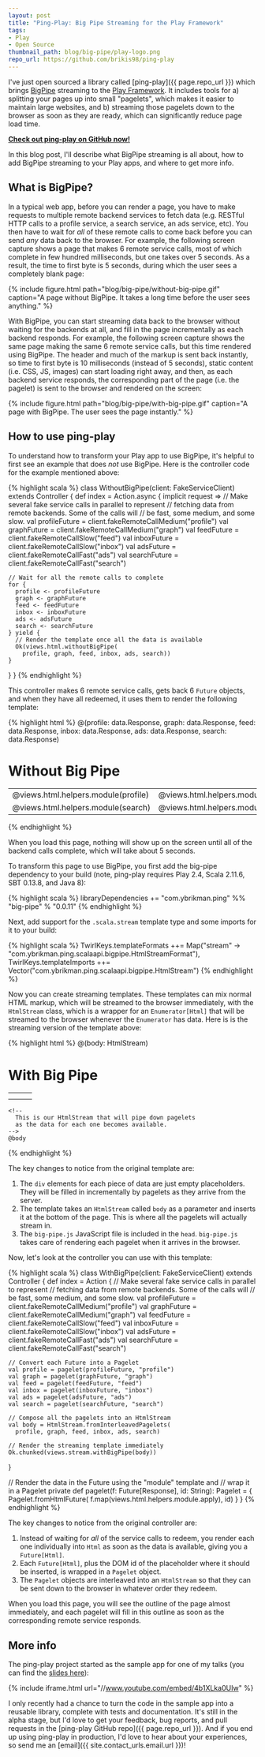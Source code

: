 ```yaml
---
layout: post
title: "Ping-Play: Big Pipe Streaming for the Play Framework"
tags:
- Play
- Open Source
thumbnail_path: blog/big-pipe/play-logo.png
repo_url: https://github.com/brikis98/ping-play
---  
```


I've just open sourced a library called [ping-play]({{ page.repo_url }})
which brings [BigPipe](https://www.facebook.com/note.php?note_id=389414033919)
streaming to the [Play Framework](http://playframework.com/). It includes tools 
for a) splitting your pages up into small "pagelets", which makes it easier to 
maintain large websites, and b) streaming those pagelets down to the browser as 
soon as they are ready, which can significantly reduce page load time.

<p class="center"><strong><a href="{{ page.repo_url }}">Check out ping-play on GitHub now!</a></strong></p>

In this blog post, I'll describe what BigPipe streaming is all about, how to 
add BigPipe streaming to your Play apps, and where to get more info. 

## What is BigPipe?

In a typical web app, before you can render a page, you have to make requests 
to multiple remote backend services to fetch data (e.g. RESTful HTTP calls to 
a profile service, a search service, an ads service, etc). You then have to 
wait for *all* of these remote calls to come back before you can send *any* 
data back to the browser. For example, the following screen capture shows a 
page that makes 6 remote service calls, most of which complete in few hundred 
milliseconds, but one takes over 5 seconds. As a result, the time to first byte 
is 5 seconds, during which the user sees a completely blank page:

{% include figure.html path="blog/big-pipe/without-big-pipe.gif" caption="A page without BigPipe. It takes a long time before the user sees anything." %}

With BigPipe, you can start streaming data back to the browser without waiting 
for the backends at all, and fill in the page incrementally as each backend 
responds. For example, the following screen capture shows the same page making 
the same 6 remote service calls, but this time rendered using BigPipe. The 
header and much of the markup is sent back instantly, so time to first byte is 
10 milliseconds (instead of 5 seconds), static content (i.e. CSS, JS, images) 
can start loading right away, and then, as each backend service responds, the 
corresponding part of the page (i.e. the pagelet) is sent to the browser and 
rendered on the screen:

{% include figure.html path="blog/big-pipe/with-big-pipe.gif" caption="A page with BigPipe. The user sees the page instantly." %}

## How to use ping-play

To understand how to transform your Play app to use BigPipe, it's helpful to 
first see an example that does *not* use BigPipe. Here is the controller code 
for the example mentioned above: 

{% highlight scala %}
class WithoutBigPipe(client: FakeServiceClient) extends Controller {
  def index = Action.async { implicit request =>
    // Make several fake service calls in parallel to represent 
    // fetching data from remote backends. Some of the calls will 
    // be fast, some medium, and some slow.
    val profileFuture = client.fakeRemoteCallMedium("profile")
    val graphFuture = client.fakeRemoteCallMedium("graph")
    val feedFuture = client.fakeRemoteCallSlow("feed")
    val inboxFuture = client.fakeRemoteCallSlow("inbox")
    val adsFuture = client.fakeRemoteCallFast("ads")
    val searchFuture = client.fakeRemoteCallFast("search")

    // Wait for all the remote calls to complete
    for {
      profile <- profileFuture
      graph <- graphFuture
      feed <- feedFuture
      inbox <- inboxFuture
      ads <- adsFuture
      search <- searchFuture
    } yield {
      // Render the template once all the data is available
      Ok(views.html.withoutBigPipe(
        profile, graph, feed, inbox, ads, search))
    }
  }
}
{% endhighlight %}

This controller makes 6 remote service calls, gets back 6 `Future` objects, and 
when they have all redeemed, it uses them to render the following template:

{% highlight html %}
@(profile: data.Response, graph: data.Response, feed: data.Response, 
  inbox: data.Response, ads: data.Response, search: data.Response)

<html>
  <head>
    <link rel="stylesheet" href="/assets/stylesheets/main.css">
  </head>
  <body>
    <h1>Without Big Pipe</h1>
    <table class="wrapper">
      <tr>
        <td><div id="profile">@views.html.helpers.module(profile)</div></td>
        <td><div id="ads">@views.html.helpers.module(ads)</div></td>
        <td><div id="feed">@views.html.helpers.module(feed)</div></td>
      </tr>
      <tr>
        <td><div id="search">@views.html.helpers.module(search)</div></td>
        <td><div id="inbox">@views.html.helpers.module(inbox)</div></td>
        <td><div id="graph">@views.html.helpers.module(graph)</div></td>
      </tr>
    </table>
  </body>
</html>
{% endhighlight %}

When you load this page, nothing will show up on the screen until all of the 
backend calls complete, which will take about 5 seconds.

To transform this page to use BigPipe, you first add the big-pipe dependency to 
your build (note, ping-play requires Play 2.4, Scala 2.11.6, SBT 0.13.8, and 
Java 8):

{% highlight scala %}
libraryDependencies += "com.ybrikman.ping" %% "big-pipe" % "0.0.11"
{% endhighlight %}

Next, add support for the `.scala.stream` template type and some imports for it 
to your build:

{% highlight scala %}
TwirlKeys.templateFormats ++= 
  Map("stream" -> "com.ybrikman.ping.scalaapi.bigpipe.HtmlStreamFormat"),
TwirlKeys.templateImports ++= 
  Vector("com.ybrikman.ping.scalaapi.bigpipe.HtmlStream")
{% endhighlight %}

Now you can create streaming templates. These templates can mix normal HTML 
markup, which will be streamed to the browser immediately, with the `HtmlStream` 
class, which is a wrapper for an `Enumerator[Html]` that will be streamed to the 
browser whenever the `Enumerator` has data. Here is is the streaming version of 
the template above:

{% highlight html %}
@(body: HtmlStream)

<html>
  <head>
    <link rel="stylesheet" href="/assets/stylesheets/main.css">
    <!-- Include the BigPipe JavaScript at the top of the page -->
    <script src="/assets/com/ybrikman/ping/big-pipe.js"></script>
  </head>
  <body>
    <h1>With Big Pipe</h1>
    <!-- 
     These divs are placeholders that will be filled in 
     incrementally as the data becomes available 
    -->
    <table class="wrapper">
      <tr>
        <td><div id="profile"></div></td>
        <td><div id="ads"></div></td>
        <td><div id="feed"></div></td>
      </tr>
      <tr>
        <td><div id="search"></div></td>
        <td><div id="inbox"></div></td>
        <td><div id="graph"></div></td>
      </tr>
    </table>

    <!-- 
      This is our HtmlStream that will pipe down pagelets 
      as the data for each one becomes available.
    -->
    @body

  </body>
</html>
{% endhighlight %}

The key changes to notice from the original template are:

1. The `div` elements for each piece of data are just empty placeholders. They 
   will be filled in incrementally by pagelets as they arrive from the server.
2. The template takes an `HtmlStream` called `body` as a parameter and inserts 
   it at the bottom of the page. This is where all the pagelets will actually 
   stream in.
3. The `big-pipe.js` JavaScript file is included in the `head`. `big-pipe.js` 
   takes care of rendering each pagelet when it arrives in the browser.

Now, let's look at the controller you can use with this template:

{% highlight scala %}
class WithBigPipe(client: FakeServiceClient) extends Controller {
  def index = Action {
    // Make several fake service calls in parallel to represent 
    // fetching data from remote backends. Some of the calls will 
    // be fast, some medium, and some slow.
    val profileFuture = client.fakeRemoteCallMedium("profile")
    val graphFuture = client.fakeRemoteCallMedium("graph")
    val feedFuture = client.fakeRemoteCallSlow("feed")
    val inboxFuture = client.fakeRemoteCallSlow("inbox")
    val adsFuture = client.fakeRemoteCallFast("ads")
    val searchFuture = client.fakeRemoteCallFast("search")

    // Convert each Future into a Pagelet
    val profile = pagelet(profileFuture, "profile")
    val graph = pagelet(graphFuture, "graph")
    val feed = pagelet(feedFuture, "feed")
    val inbox = pagelet(inboxFuture, "inbox")
    val ads = pagelet(adsFuture, "ads")
    val search = pagelet(searchFuture, "search")

    // Compose all the pagelets into an HtmlStream
    val body = HtmlStream.fromInterleavedPagelets(
      profile, graph, feed, inbox, ads, search)

    // Render the streaming template immediately
    Ok.chunked(views.stream.withBigPipe(body))
  }

  // Render the data in the Future using the "module" template and 
  // wrap it in a Pagelet
  private def pagelet(f: Future[Response], id: String): Pagelet = {
    Pagelet.fromHtmlFuture(
      f.map(views.html.helpers.module.apply), id)
  }
}
{% endhighlight %}

The key changes to notice from the original controller are:

1. Instead of waiting for *all* of the service calls to redeem, you render each 
   one individually into `Html` as soon as the data is available, giving you a 
   `Future[Html]`.
2. Each `Future[Html]`, plus the DOM id of the placeholder where it should be 
   inserted, is wrapped in a `Pagelet` object.  
3. The `Pagelet` objects are interleaved into an `HtmlStream` so that they can 
   be sent down to the browser in whatever order they redeem.

When you load this page, you will see the outline of the page almost 
immediately, and each pagelet will fill in this outline as soon as the 
corresponding remote service responds.

## More info

The ping-play project started as the sample app for one of my talks (you can 
find the [slides here](http://www.slideshare.net/brikis98/composable-and-streamable-play-apps)): 

{% include iframe.html url="//www.youtube.com/embed/4b1XLka0UIw" %}

I only recently had a chance to turn the code in the sample app into a reusable
library, complete with tests and documentation. It's still in the alpha stage,
but I'd love to get your feedback, bug reports, and pull requests in the
[ping-play GitHub repo]({{ page.repo_url }}). And if you end up using ping-play in
production, I'd love to hear about your experiences, so send me an 
[email]({{ site.contact_urls.email.url }})!





